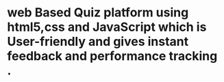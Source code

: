 #   web Based Quiz platform using  html5,css and JavaScript which is User-friendly and gives instant feedback and performance tracking .

